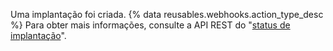 Uma implantação foi criada. {% data reusables.webhooks.action_type_desc %} Para obter mais informações, consulte a API REST do "[status de implantação](/rest/reference/deployments#list-deployment-statuses)".
